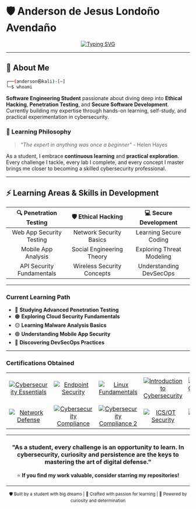 # 🛡️ Anderson de Jesus Londoño Avendaño

<div align="center">
  
[![Typing SVG](https://readme-typing-svg.herokuapp.com?font=JetBrains+Mono&weight=600&size=24&pause=1000&color=00F7FF&center=true&vCenter=true&width=600&lines=Ethical+Hacker+%7C+Pentester;Software+Engineering+Student;Self-Taught+Cybersecurity+Enthusiast;Passionate+About+Secure+Development)](https://git.io/typing-svg)

</div>

---

## 🎯 **About Me**

```bash
┌──(anderson㉿kali)-[~]
└─$ whoami
```

**Software Engineering Student** passionate about diving deep into **Ethical Hacking**, **Penetration Testing**, and **Secure Software Development**. Currently building my expertise through hands-on learning, self-study, and practical experimentation in cybersecurity.

### 🚀 **Learning Philosophy**
> *"The expert in anything was once a beginner"* - Helen Hayes

As a student, I embrace **continuous learning** and **practical exploration**. Every challenge I tackle, every lab I complete, and every concept I master brings me closer to becoming a skilled cybersecurity professional.

---

## ⚡ **Learning Areas & Skills in Development**

<div align="center">

| 🔍 **Penetration Testing** | 🛡️ **Ethical Hacking** | 💻 **Secure Development** |
|:---:|:---:|:---:|
| Web App Security Testing | Network Security Basics | Learning Secure Coding |
| Mobile App Analysis | Social Engineering Theory | Exploring Threat Modeling |
| API Security Fundamentals | Wireless Security Concepts | Understanding DevSecOps |

</div>

---
### **Current Learning Path**
- 🔴 **Studying Advanced Penetration Testing**
- 🟠 **Exploring Cloud Security Fundamentals**
- 🟡 **Learning Malware Analysis Basics**
- 🟢 **Understanding Mobile App Security**
- 🔵 **Discovering DevSecOps Practices**

---

### **Certifications Obtained**

| | | | | | |
|:--:|:--:|:--:|:--:|:--:|:--:|
| [![Cybersecurity Essentials](https://images.credly.com/size/220x220/images/5d5ac32b-d239-42b8-9665-8a921dc3ab47/image.png)](https://www.credly.com/badges/2fdbd542-e43f-41e5-ac2e-1227e4e01358/public_url) | [![Endpoint Security](https://images.credly.com/size/220x220/images/0ca5f542-fb5e-4a22-9b7a-c1a1ce4c3db7/EndpointSecurity.png)](https://www.credly.com/badges/4c96918a-1b90-44dc-8cca-4c2c153520f8/public_url) | [![Linux Fundamentals](https://images.credly.com/size/220x220/images/242902b5-f527-42ad-865e-977c9e1b5b58/image.png)](https://www.credly.com/badges/b21dfea0-6d2a-421a-8cc9-e4917b420f17/public_url) | [![Introduction to Cybersecurity](https://images.credly.com/size/220x220/images/af8c6b4e-fc31-47c4-8dcb-eb7a2065dc5b/I2CS__1_.png)](https://www.credly.com/badges/2c7efb22-9090-4f5a-a7e1-5c9c41fc44bb/public_url) | [![Palo Alto Cybersecurity Foundation](https://images.credly.com/size/220x220/images/083854d8-3a8f-465c-b414-19507f9703d9/image.png)](https://www.credly.com/badges/baf1cdd4-0d1a-4572-8747-ffd4cf67513d/public_url) | [![Fortinet Network Security](https://images.credly.com/size/220x220/images/441578ec-c0f3-46cc-95fc-86b27e90cf4f/image.png)](https://www.credly.com/badges/cb6d195d-aa54-4637-8a95-977cdeddc94b/public_url) |
| [![Network Defense](https://images.credly.com/size/220x220/images/51526f76-711b-4caf-b04d-27f89512b112/NetworkDefense_v1_091721.png)](https://www.credly.com/badges/c63bd3bc-5323-4367-bb8f-28703885776d/public_url) | [![Cybersecurity Compliance](https://images.credly.com/size/220x220/images/5bdd6a39-3e03-4444-9510-ecff80c9ce79/image.png)](https://www.credly.com/badges/b882add9-31fe-41a3-a563-8d7f95504f6b/public_url) | [![Cybersecurity Compliance 2](https://images.credly.com/size/220x220/images/5bdd6a39-3e03-4444-9510-ecff80c9ce79/image.png)](https://www.credly.com/badges/b882add9-31fe-41a3-a563-8d7f95504f6b/public_url) | [![ICS/OT Security](https://images.credly.com/size/220x220/images/88316fe8-5651-4e61-a6be-5be1558f049e/image.png)](https://www.credly.com/badges/61d71325-af0d-421c-8574-08ba08a9f024/public_url) | [![Phishing Training](https://images.credly.com/size/220x220/images/3f802526-7274-4230-91ab-f6d1a35340e6/image.png)](https://www.credly.com/badges/9196228a-f147-410f-9c19-576fc1c8ce15/public_url) |  |

---

<div align="center">

### **"As a student, every challenge is an opportunity to learn. In cybersecurity, curiosity and persistence are the keys to mastering the art of digital defense."**
⭐ **If you find my work valuable, consider starring my repositories!**

</div>

---

<div align="center">
<sub>🛡️ Built by a student with big dreams | 🔧 Crafted with passion for learning | 🚀 Powered by curiosity and determination</sub>
</div>
